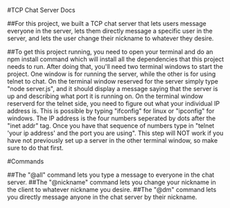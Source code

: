 #TCP Chat Server Docs

##For this project, we built a TCP chat server that lets users message everyone in the server, lets them directly message a specific user in the server, and lets the user change their nickname to whatever they desire.  

##To get this project running, you need to open your terminal and do an npm install command which will install all the dependencies that this project needs to run.  After doing that, you'll need two terminal windows to start the project.  One window is for running the server, while the other is for using telnet to chat.  On the terminal window reserved for the server simply type "node server.js", and it should display a message saying that the server is up and describing what port it is running on.  On the terminal window reserverd for the telnet side, you need to figure out what your individual IP address is.  This is possible by typing "ifconfig" for linux or "ipconfig" for windows.  The IP address is the four numbers seperated by dots after the "inet addr" tag.  Once you have that sequence of numbers type in "telnet 'your ip address' and the port you are using".  This step will NOT work if you have not previously set up a server in the other terminal window, so make sure to do that first.  

#Commands

##The "@all" command lets you type a message to everyone in the chat server.
##The "@nickname" command lets you change your nickname in the client to whatever nickname you desire.
##The "@dm" command lets you directly message anyone in the chat server by their nickname.
